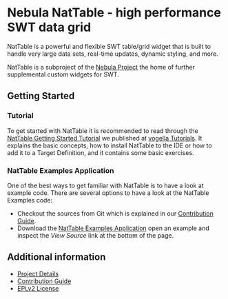 # Nebula NatTable - high performance SWT data grid

NatTable is a powerful and flexible SWT table/grid widget that is built to handle very large data sets, real-time updates, dynamic styling, and more.

NatTable is a subproject of the [Nebula Project](https://github.com/eclipse/nebula) the home of further supplemental custom widgets for SWT.

## Getting Started

### Tutorial

To get started with NatTable it is recommended to read through the [NatTable Getting Started Tutorial](https://www.vogella.com/tutorials/NatTable/article.html) we published at [vogella Tutorials](https://www.vogella.com/tutorials/). It explains the basic concepts, how to install NatTable to the IDE or how to add it to a Target Definition, and it contains some basic exercises.

### NatTable Examples Application

One of the best ways to get familiar with NatTable is to have a look at example code. There are several options to have a look at the NatTable Examples code:

* Checkout the sources from Git which is explained in our [Contribution Guide](CONTRIBUTION.md).
* Download the [NatTable Examples Application](https://www.eclipse.org/nattable/documentation.php?page=examples_application) open an example and inspect the *View Source* link at the bottom of the page.

## Additional information

* [Project Details](https://projects.eclipse.org/projects/technology.nebula.nattable)
* [Contribution Guide](CONTRIBUTING.md)
* [EPLv2 License](LICENSE.md)